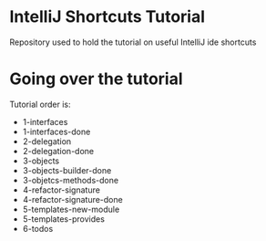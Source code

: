 # IntelliJ Shortcuts Tutorial

Repository used to hold the tutorial on useful IntelliJ ide shortcuts

# Going over the tutorial

Tutorial order is:

* 1-interfaces
* 1-interfaces-done
* 2-delegation
* 2-delegation-done
* 3-objects
* 3-objects-builder-done
* 3-objetcs-methods-done
* 4-refactor-signature
* 4-refactor-signature-done
* 5-templates-new-module
* 5-templates-provides
* 6-todos
